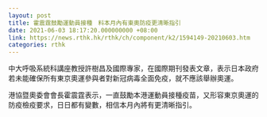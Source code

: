 ```yaml
---
layout: post
title: 霍震霆鼓勵運動員接種　料本月內有東奧防疫更清晰指引
date: 2021-06-03 18:17:20.000000000 +08:00
link: https://news.rthk.hk/rthk/ch/component/k2/1594149-20210603.htm
categories: rthk
---
```


中大呼吸系統科講座教授許樹昌及國際專家，在國際期刊發表文章，表示日本政府若未能確保所有東京奧運參與者對新冠病毒全面免疫，就不應該舉辦奧運。

港協暨奧委會會長霍震霆表示，一直鼓勵本港運動員接種疫苗，又形容東京奧運的防疫檢疫要求，日日都有變數，相信本月內將有更清晰指引。
